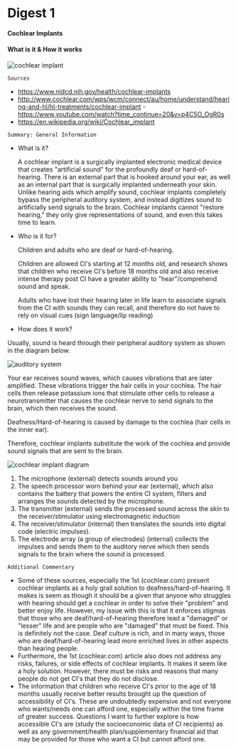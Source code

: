 # Digest 1 #
#### Cochlear Implants ####
#### What is it & How it works ####

![cochlear implant](https://wexnermedical.osu.edu/-/media/images/wexnermedical/global/modules/global/flipflop/patient-care/healthcare-services/ears-nose-throat/cochlearimplantff.jpg?la=en&hash=D060C736EFD3A5F65880D0C72E64BD545B0DBC7A)

```
Sources
```
- https://www.nidcd.nih.gov/health/cochlear-implants
- http://www.cochlear.com/wps/wcm/connect/au/home/understand/hearing-and-hl/hl-treatments/cochlear-implant
-https://www.youtube.com/watch?time_continue=20&v=p4C5O_OgR0s
- https://en.wikipedia.org/wiki/Cochlear_implant

```
Summary: General Information
```
- What is it?

  A cochlear implant is a surgically implanted electronic medical device that creates "artificial sound" for the profoundly deaf or hard-of-hearing. There is an external part that is hooked around your ear, as well as an internal part that is surgically implanted underneath your skin. Unlike hearing aids which amplify sound, cochlear implants completely bypass the peripheral auditory system, and instead digitizes sound to artificially send signals to the brain. Cochlear implants cannot "restore hearing," they only give representations of sound, and even this takes time to learn.

- Who is it for?

  Children and adults who are deaf or hard-of-hearing.

  Children are allowed CI's starting at 12 months old, and research shows that children who receive CI's before 18 months old and also receive intense therapy post CI have a greater ability to "hear"/comprehend sound and speak.

  Adults who have lost their hearing later in life learn to associate signals from the CI with sounds they can recall, and therefore do not have to rely on visual cues (sign language/lip reading)

- How does it work?

Usually, sound is heard through their peripheral auditory system as shown in the diagram below.

![auditory system](http://www.drgeorgehearingaids.com/sites/default/files/howwehear.gif)

Your ear receives sound waves, which causes vibrations that are later amplified. These vibrations trigger the hair cells in your cochlea. The hair cells then release potassium ions that stimulate other cells to release a neurotransmitter that causes the cochlear nerve to send signals to the brain, which then receives the sound.


Deafness/Hard-of-hearing is caused by damage to the cochlea (hair cells in the inner ear).

Therefore, cochlear implants substitute the work of the cochlea and provide sound signals that are sent to the brain.

![cochlear implant diagram](https://www.nidcd.nih.gov/sites/default/files/Documents/health/hearing/images/cochlear-implant-web-pic.jpg)

1. The microphone (external) detects sounds around you
2. The speech processor worn behind your ear (external), which also contains the battery that powers the entire CI system, filters and arranges the sounds detected by the microphone.
3. The transmitter (external) sends the processed sound across the skin to the receiver/stimulator using electromagnetic induction
4. The receiver/stimulator (internal) then translates the sounds into digital code (electric impulses).
5. The electrode array (a group of electrodes) (internal) collects the impulses and sends them to the auditory nerve which then sends signals to the brain where the sound is processed.  


```
Additional Commentary
```
- Some of these sources, especially the 1st (cochlear.com) present cochlear implants as a holy grail solution to deafness/hard-of-hearing. It makes is seem as though it should be a given that anyone who struggles with hearing should get a cochlear in order to solve their "problem" and better enjoy life. However, my issue with this is that it enforces stigmas that those who are deaf/hard-of-hearing therefore lead a "damaged" or "lesser" life and are people who are "damaged" that must be fixed. This is definitely not the case. Deaf culture is rich, and in many ways, those who are deaf/hard-of-hearing lead more enriched lives in other aspects than hearing people.
- Furthermore, the 1st (cochlear.com) article also does not address any risks, failures, or side effects of cochlear implants. It makes it seem like a holy solution. However, there must be risks and reasons that many people do not get CI's that they do not disclose.
- The information that children who receive CI's prior to the age of 18 months usually receive better results brought up the question of accessibility of CI's. These are undoubtedly expensive and not everyone who wants/needs one can afford one, especially within the time frame of greater success. Questions I want to further explore is how accessible CI's are (study the socioeconomic data of CI recipients) as well as any government/health plan/supplementary financial aid that may be provided for those who want a CI but cannot afford one.
